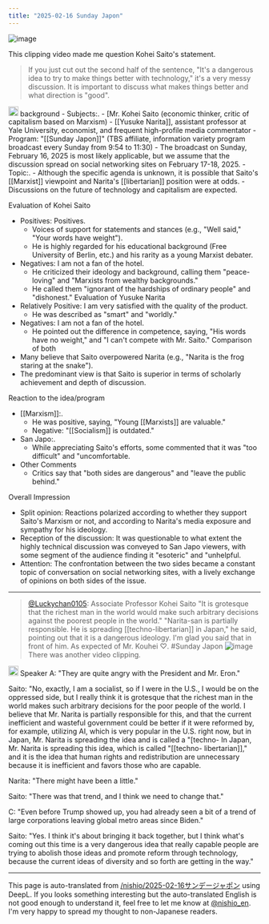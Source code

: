 ```yaml
---
title: "2025-02-16 Sunday Japon"
---
```


![image](https://gyazo.com/e11c5710a7e2bf096fa27d9196aaf65d/thumb/1000)

This clipping video made me question Kohei Saito's statement.
> If you just cut out the second half of the sentence, "It's a dangerous idea to try to make things better with technology," it's a very messy discussion. It is important to discuss what makes things better and what direction is "good".

<img src='https://scrapbox.io/api/pages/nishio-en/grok/icon' alt='grok.icon' height="19.5"/>
background
- Subjects:.
    - [Mr. Kohei Saito (economic thinker, critic of capitalism based on Marxism)
    - [[Yusuke Narita]], assistant professor at Yale University, economist, and frequent high-profile media commentator
- Program: "[[Sunday Japon]]" (TBS affiliate, information variety program broadcast every Sunday from 9:54 to 11:30)
    - The broadcast on Sunday, February 16, 2025 is most likely applicable, but we assume that the discussion spread on social networking sites on February 17-18, 2025.
- Topic:.
    - Although the specific agenda is unknown, it is possible that Saito's [[Marxist]] viewpoint and Narita's [[libertarian]] position were at odds.
    - Discussions on the future of technology and capitalism are expected.

Evaluation of Kohei Saito
- Positives: Positives.
    - Voices of support for statements and stances (e.g., "Well said," "Your words have weight").
    - He is highly regarded for his educational background (Free University of Berlin, etc.) and his rarity as a young Marxist debater.
- Negatives: I am not a fan of the hotel.
    - He criticized their ideology and background, calling them "peace-loving" and "Marxists from wealthy backgrounds."
    - He called them "ignorant of the hardships of ordinary people" and "dishonest."
Evaluation of Yusuke Narita
- Relatively Positive: I am very satisfied with the quality of the product.
    - He was described as "smart" and "worldly."
- Negatives: I am not a fan of the hotel.
    - He pointed out the difference in competence, saying, "His words have no weight," and "I can't compete with Mr. Saito."
Comparison of both
- Many believe that Saito overpowered Narita (e.g., "Narita is the frog staring at the snake").
- The predominant view is that Saito is superior in terms of scholarly achievement and depth of discussion.

Reaction to the idea/program
- [[Marxism]]:.
    - He was positive, saying, "Young [[Marxists]] are valuable."
    - Negative: "[[Socialism]] is outdated."
- San Japo:.
    - While appreciating Saito's efforts, some commented that it was "too difficult" and "uncomfortable.
- Other Comments
    - Critics say that "both sides are dangerous" and "leave the public behind."

Overall Impression
- Split opinion: Reactions polarized according to whether they support Saito's Marxism or not, and according to Narita's media exposure and sympathy for his ideology.
- Reception of the discussion: It was questionable to what extent the highly technical discussion was conveyed to San Japo viewers, with some segment of the audience finding it "esoteric" and "unhelpful.
- Attention: The confrontation between the two sides became a constant topic of conversation on social networking sites, with a lively exchange of opinions on both sides of the issue.

---
> [@Luckychan0105](https://x.com/luckychan0105/status/1890953610592223281?s=46&t=gkSZtjGEtUZPO0JCzBxCBw): Associate Professor Kohei Saito
> "It is grotesque that the richest man in the world would make such arbitrary decisions against the poorest people in the world."
> "Narita-san is partially responsible. He is spreading [[techno-libertarian]] in Japan," he said, pointing out that it is a dangerous ideology.
> I'm glad you said that in front of him.
> As expected of Mr. Kouhei ♡.
> #Sunday Japon
> ![image](https://pbs.twimg.com/ext_tw_video_thumb/1890953549393297408/pu/img/PtqOl77hJke0-uk7.jpg)
There was another video clipping.
<img src='https://scrapbox.io/api/pages/nishio-en/o3-mini-high/icon' alt='o3-mini-high.icon' height="19.5"/>
Speaker A: "They are quite angry with the President and Mr. Eron."

Saito: "No, exactly, I am a socialist, so if I were in the U.S., I would be on the oppressed side, but I really think it is grotesque that the richest man in the world makes such arbitrary decisions for the poor people of the world. I believe that Mr. Narita is partially responsible for this, and that the current inefficient and wasteful government could be better if it were reformed by, for example, utilizing AI, which is very popular in the U.S. right now, but in Japan, Mr. Narita is spreading the idea and is called a "[techno- In Japan, Mr. Narita is spreading this idea, which is called "[[techno- libertarian]]," and it is the idea that human rights and redistribution are unnecessary because it is inefficient and favors those who are capable.

Narita: "There might have been a little."

Saito: "There was that trend, and I think we need to change that."

C: "Even before Trump showed up, you had already seen a bit of a trend of large corporations leaving global metro areas since Biden."

Saito: "Yes. I think it's about bringing it back together, but I think what's coming out this time is a very dangerous idea that really capable people are trying to abolish those ideas and promote reform through technology, because the current ideas of diversity and so forth are getting in the way."

---
This page is auto-translated from [/nishio/2025-02-16サンデージャポン](https://scrapbox.io/nishio/2025-02-16サンデージャポン) using DeepL. If you looks something interesting but the auto-translated English is not good enough to understand it, feel free to let me know at [@nishio_en](https://twitter.com/nishio_en). I'm very happy to spread my thought to non-Japanese readers.